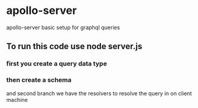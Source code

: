 # apollo-server
apollo-server basic setup for graphql queries

## To run this code use node server.js

### first you create a query data type

### then create a schema
and second branch we have the resolvers to resolve the query in on client machine
